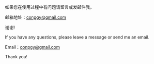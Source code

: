 如果您在使用过程中有问题请留言或发邮件我。

邮箱地址：conpgy@gmail.com

谢谢!


If you have any questions, please leave a message or send me an email.

Email：conpgy@gmail.com

Thank you!
